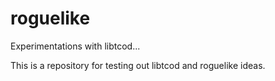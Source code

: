 roguelike
=========

Experimentations with libtcod...

This is a repository for testing out libtcod and roguelike ideas.
